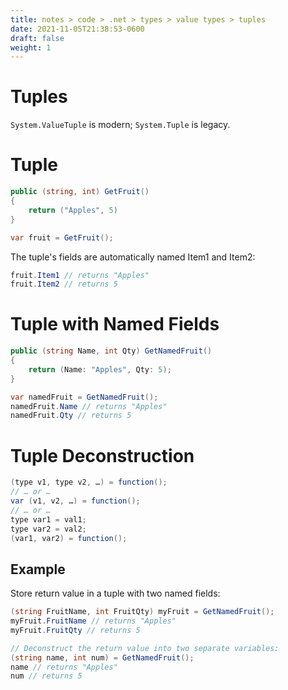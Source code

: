 ```yaml
---
title: notes > code > .net > types > value types > tuples
date: 2021-11-05T21:38:53-0600
draft: false
weight: 1
---
```

# Tuples
`System.ValueTuple` is modern; `System.Tuple` is legacy.

# Tuple
```cs
public (string, int) GetFruit() 
{
    return ("Apples", 5)
}

var fruit = GetFruit();
```

The tuple's fields are automatically named Item1 and Item2:
```cs
fruit.Item1 // returns "Apples"
fruit.Item2 // returns 5
```

# Tuple with Named Fields
```cs
public (string Name, int Qty) GetNamedFruit() 
{
    return (Name: "Apples", Qty: 5);
}

var namedFruit = GetNamedFruit();
namedFruit.Name // returns "Apples"
namedFruit.Qty // returns 5
```

# Tuple Deconstruction
```cs
(type v1, type v2, …) = function();
// … or …
var (v1, v2, …) = function();
// … or …
type var1 = val1;
type var2 = val2;
(var1, var2) = function();
```

## Example
Store return value in a tuple with two named fields:
```cs
(string FruitName, int FruitQty) myFruit = GetNamedFruit();
myFruit.FruitName // returns "Apples"
myFruit.FruitQty // returns 5

// Deconstruct the return value into two separate variables:
(string name, int num) = GetNamedFruit();
name // returns "Apples"
num // returns 5
```
